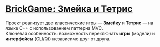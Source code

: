 # [BrickGame: Змейка и Тетрис](https://github.com/MysticStory/learning-projects/c++/BrickGame)
Проект реализует две классические игры — **Змейку** и **Тетрис** — на языке C++ с использованием паттерна MVC.  
Ключевая особенность: возможность переключать **игры** (модели) и **интерфейсы** (CLI/Qt) независимо друг от друга.
